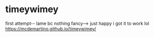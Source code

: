 # timeywimey
first attempt-- lame bc nothing fancy--> just happy i got it to work lol
https://mcdemartino.github.io/timeywimey/
